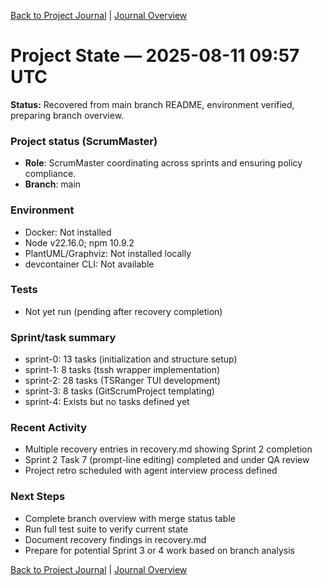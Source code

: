 [Back to Project Journal](../) | [Journal Overview](../../project.journal.overview.md)

# Project State — 2025-08-11 09:57 UTC

**Status:** Recovered from main branch README, environment verified, preparing branch overview.

### Project status (ScrumMaster)
- **Role**: ScrumMaster coordinating across sprints and ensuring policy compliance.
- **Branch**: main

### Environment
- Docker: Not installed
- Node v22.16.0; npm 10.9.2
- PlantUML/Graphviz: Not installed locally
- devcontainer CLI: Not available

### Tests
- Not yet run (pending after recovery completion)

### Sprint/task summary
- sprint-0: 13 tasks (initialization and structure setup)
- sprint-1: 8 tasks (tssh wrapper implementation)
- sprint-2: 28 tasks (TSRanger TUI development)
- sprint-3: 8 tasks (GitScrumProject templating)
- sprint-4: Exists but no tasks defined yet

### Recent Activity
- Multiple recovery entries in recovery.md showing Sprint 2 completion
- Sprint 2 Task 7 (prompt-line editing) completed and under QA review
- Project retro scheduled with agent interview process defined

### Next Steps
- Complete branch overview with merge status table
- Run full test suite to verify current state
- Document recovery findings in recovery.md
- Prepare for potential Sprint 3 or 4 work based on branch analysis

[Back to Project Journal](../) | [Journal Overview](../../project.journal.overview.md)